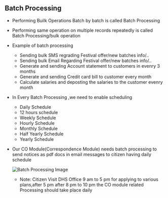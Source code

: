 ## Batch Processing
- Performing Builk Operations Batch by batch is called Batch Processing
- Performing same operation on multiple records repeatedly is called Batch Processing/bulk operation
- Example of batch processing  
    - Sending bulk SMS regrading Festival offer/new batches info/..
    - Sending bulk Email Regarding Festival offer/new batches info/..
    - Generate and sending Account statement to customers in evenry 3 months
    - Generate and sending Credit card bill to customer every month
    -  Calculate salaries and deposting the salaries to the customer evenry month
    

- In Every Batch Processing ,we need to enable scheduling
  - Daily Schedule
  - 12 hours schedule
  - Weekly Schedule
  - Hourly Schedule
  - Monthly Schedule
  - Half Yearly Schedule
  - Yearly Schedule
  

- Our CO Module(Correspondence Module) needs batch processing to send notices as pdf docs in email messages to citizen having daily schedule

   ![Batch Processing Image]()
   
   - Note: Citizen Visit DHS Office 9 am to 5 pm for applying to various plans,after 5 pm after 8 pm to 10 pm the CO module related Processing should take place daily